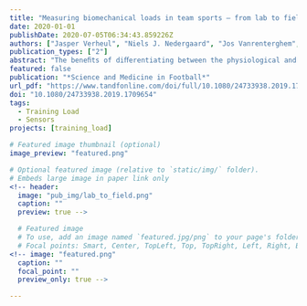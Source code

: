 ```yaml
---
title: "Measuring biomechanical loads in team sports – from lab to field"
date: 2020-01-01
publishDate: 2020-07-05T06:34:43.859226Z
authors: ["Jasper Verheul", "Niels J. Nedergaard", "Jos Vanrenterghem", "Mark A. Robinson"]
publication_types: ["2"]
abstract: "The beneﬁts of diﬀerentiating between the physiological and biomechanical load-response pathways in football and other (team) sports have become increasingly recognised. In contrast to physiological loads however, the biomechanical demands of training and competition are still not well understood, primarily due to the diﬃculty of quantifying biomechanical loads in a ﬁeld environment. Although musculoskeletal adaptation and injury are known to occur at a tissue level, several biomechanical load metrics are available that quantify loads experienced by the body as a whole, its diﬀerent structures and the individual tissues that are part of these structures. This paper discusses the distinct aspects and challenges that are associated with measuring biomechanical loads at these diﬀerent levels in laboratory and/ or ﬁeld contexts. Our hope is that through this paper, sport scientists and practitioners will be able to critically consider the value and limitations of biomechanical load metrics and will keep pursuing new methods to measure these loads within and outside the lab, as a detailed load quantiﬁcation is essential to better understand the biomechanical load-response pathways that occur in the ﬁeld."
featured: false
publication: "*Science and Medicine in Football*"
url_pdf: "https://www.tandfonline.com/doi/full/10.1080/24733938.2019.1709654"
doi: "10.1080/24733938.2019.1709654"
tags:
  - Training Load
  - Sensors
projects: [training_load]

# Featured image thumbnail (optional)
image_preview: "featured.png"

# Optional featured image (relative to `static/img/` folder).
# Embeds large image in paper link only
<!-- header:
  image: "pub_img/lab_to_field.png"
  caption: ""
  preview: true -->

  # Featured image
  # To use, add an image named `featured.jpg/png` to your page's folder.
  # Focal points: Smart, Center, TopLeft, Top, TopRight, Left, Right, BottomLeft, Bottom, BottomRight.
<!-- image: "featured.png"
  caption: ""
  focal_point: ""
  preview_only: true -->

---
```

